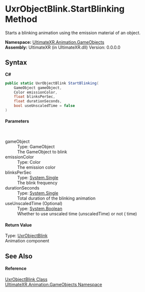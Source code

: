 # UxrObjectBlink.StartBlinking Method 
 

Starts a blinking animation using the emission material of an object.

**Namespace:**&nbsp;<a href="N_UltimateXR_Animation_GameObjects">UltimateXR.Animation.GameObjects</a><br />**Assembly:**&nbsp;UltimateXR (in UltimateXR.dll) Version: 0.0.0.0

## Syntax

**C#**<br />
``` C#
public static UxrObjectBlink StartBlinking(
	GameObject gameObject,
	Color emissionColor,
	float blinksPerSec,
	float durationSeconds,
	bool useUnscaledTime = false
)
```


#### Parameters
&nbsp;<dl><dt>gameObject</dt><dd>Type: GameObject<br />The GameObject to blink</dd><dt>emissionColor</dt><dd>Type: Color<br />The emission color</dd><dt>blinksPerSec</dt><dd>Type: <a href="https://docs.microsoft.com/dotnet/api/system.single" target="_blank" rel="noopener noreferrer">System.Single</a><br />The blink frequency</dd><dt>durationSeconds</dt><dd>Type: <a href="https://docs.microsoft.com/dotnet/api/system.single" target="_blank" rel="noopener noreferrer">System.Single</a><br />Total duration of the blinking animation</dd><dt>useUnscaledTime (Optional)</dt><dd>Type: <a href="https://docs.microsoft.com/dotnet/api/system.boolean" target="_blank" rel="noopener noreferrer">System.Boolean</a><br />Whether to use unscaled time (unscaledTime) or not ( time)</dd></dl>

#### Return Value
Type: <a href="T_UltimateXR_Animation_GameObjects_UxrObjectBlink">UxrObjectBlink</a><br />Animation component

## See Also


#### Reference
<a href="T_UltimateXR_Animation_GameObjects_UxrObjectBlink">UxrObjectBlink Class</a><br /><a href="N_UltimateXR_Animation_GameObjects">UltimateXR.Animation.GameObjects Namespace</a><br />